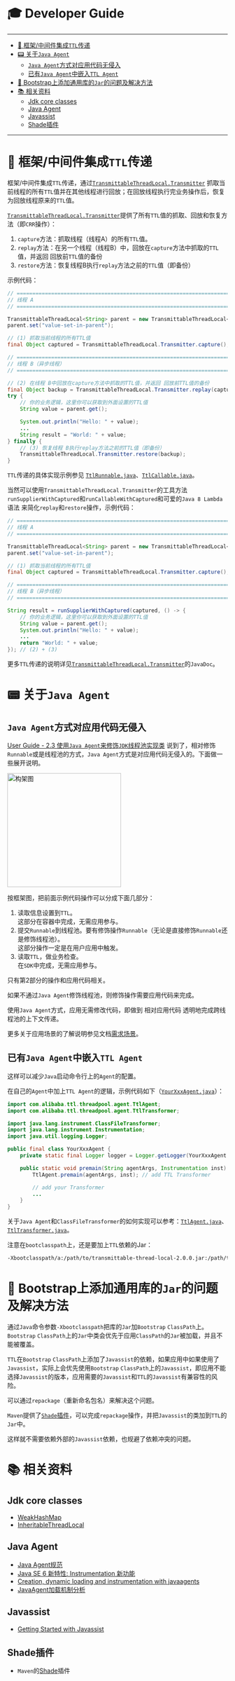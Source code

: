 # 🎓 Developer Guide

---------------------------

<!-- START doctoc generated TOC please keep comment here to allow auto update -->
<!-- DON'T EDIT THIS SECTION, INSTEAD RE-RUN doctoc TO UPDATE -->


- [📌 框架/中间件集成`TTL`传递](#-%E6%A1%86%E6%9E%B6%E4%B8%AD%E9%97%B4%E4%BB%B6%E9%9B%86%E6%88%90ttl%E4%BC%A0%E9%80%92)
- [📟 关于`Java Agent`](#-%E5%85%B3%E4%BA%8Ejava-agent)
    - [`Java Agent`方式对应用代码无侵入](#java-agent%E6%96%B9%E5%BC%8F%E5%AF%B9%E5%BA%94%E7%94%A8%E4%BB%A3%E7%A0%81%E6%97%A0%E4%BE%B5%E5%85%A5)
    - [已有`Java Agent`中嵌入`TTL Agent`](#%E5%B7%B2%E6%9C%89java-agent%E4%B8%AD%E5%B5%8C%E5%85%A5ttl-agent)
- [👢 Bootstrap上添加通用库的`Jar`的问题及解决方法](#-bootstrap%E4%B8%8A%E6%B7%BB%E5%8A%A0%E9%80%9A%E7%94%A8%E5%BA%93%E7%9A%84jar%E7%9A%84%E9%97%AE%E9%A2%98%E5%8F%8A%E8%A7%A3%E5%86%B3%E6%96%B9%E6%B3%95)
- [📚 相关资料](#-%E7%9B%B8%E5%85%B3%E8%B5%84%E6%96%99)
    - [Jdk core classes](#jdk-core-classes)
    - [Java Agent](#java-agent)
    - [Javassist](#javassist)
    - [Shade插件](#shade%E6%8F%92%E4%BB%B6)

<!-- END doctoc generated TOC please keep comment here to allow auto update -->

---------------------------

# 📌 框架/中间件集成`TTL`传递

框架/中间件集成`TTL`传递，通过[`TransmittableThreadLocal.Transmitter`](../src/main/java/com/alibaba/ttl/TransmittableThreadLocal.java#L240)
抓取当前线程的所有`TTL`值并在其他线程进行回放；在回放线程执行完业务操作后，恢复为回放线程原来的`TTL`值。

[`TransmittableThreadLocal.Transmitter`](../src/main/java/com/alibaba/ttl/TransmittableThreadLocal.java#L201)提供了所有`TTL`值的抓取、回放和恢复方法（即`CRR`操作）：

1. `capture`方法：抓取线程（线程A）的所有`TTL`值。
2. `replay`方法：在另一个线程（线程B）中，回放在`capture`方法中抓取的`TTL`值，并返回 回放前`TTL`值的备份
3. `restore`方法：恢复线程B执行`replay`方法之前的`TTL`值（即备份）

示例代码：

```java
// ===========================================================================
// 线程 A
// ===========================================================================

TransmittableThreadLocal<String> parent = new TransmittableThreadLocal<String>();
parent.set("value-set-in-parent");

// (1) 抓取当前线程的所有TTL值
final Object captured = TransmittableThreadLocal.Transmitter.capture();

// ===========================================================================
// 线程 B（异步线程）
// ===========================================================================

// (2) 在线程 B中回放在capture方法中抓取的TTL值，并返回 回放前TTL值的备份
final Object backup = TransmittableThreadLocal.Transmitter.replay(captured);
try {
    // 你的业务逻辑，这里你可以获取到外面设置的TTL值
    String value = parent.get();

    System.out.println("Hello: " + value);
    ...
    String result = "World: " + value;
} finally {
    // (3) 恢复线程 B执行replay方法之前的TTL值（即备份）
    TransmittableThreadLocal.Transmitter.restore(backup);
}
```

`TTL`传递的具体实现示例参见 [`TtlRunnable.java`](../src/main/java/com/alibaba/ttl/TtlRunnable.java)、[`TtlCallable.java`](../src/main/java/com/alibaba/ttl/TtlCallable.java)。

当然可以使用`TransmittableThreadLocal.Transmitter`的工具方法`runSupplierWithCaptured`和`runCallableWithCaptured`和可爱的`Java 8 Lambda`语法
来简化`replay`和`restore`操作，示例代码：

```java
// ===========================================================================
// 线程 A
// ===========================================================================

TransmittableThreadLocal<String> parent = new TransmittableThreadLocal<String>();
parent.set("value-set-in-parent");

// (1) 抓取当前线程的所有TTL值
final Object captured = TransmittableThreadLocal.Transmitter.capture();

// ===========================================================================
// 线程 B（异步线程）
// ===========================================================================

String result = runSupplierWithCaptured(captured, () -> {
    // 你的业务逻辑，这里你可以获取到外面设置的TTL值
    String value = parent.get();
    System.out.println("Hello: " + value);
    ...
    return "World: " + value;
}); // (2) + (3)
```

更多`TTL`传递的说明详见[`TransmittableThreadLocal.Transmitter`](../src/main/java/com/alibaba/ttl/TransmittableThreadLocal.java#L240)的`JavaDoc`。

# 📟 关于`Java Agent`

## `Java Agent`方式对应用代码无侵入

[User Guide - 2.3 使用`Java Agent`来修饰`JDK`线程池实现类](../README.md#23-%E4%BD%BF%E7%94%A8java-agent%E6%9D%A5%E4%BF%AE%E9%A5%B0jdk%E7%BA%BF%E7%A8%8B%E6%B1%A0%E5%AE%9E%E7%8E%B0%E7%B1%BB) 说到了，相对修饰`Runnable`或是线程池的方式，`Java Agent`方式是对应用代码无侵入的。下面做一些展开说明。

<img src="scenario-framework-sdk-arch.png" alt="构架图" width="260" />

按框架图，把前面示例代码操作可以分成下面几部分：

1. 读取信息设置到`TTL`。  
    这部分在容器中完成，无需应用参与。
2. 提交`Runnable`到线程池。要有修饰操作`Runnable`（无论是直接修饰`Runnable`还是修饰线程池）。  
    这部分操作一定是在用户应用中触发。
3. 读取`TTL`，做业务检查。  
    在`SDK`中完成，无需应用参与。

只有第2部分的操作和应用代码相关。

如果不通过`Java Agent`修饰线程池，则修饰操作需要应用代码来完成。

使用`Java Agent`方式，应用无需修改代码，即做到 相对应用代码 透明地完成跨线程池的上下文传递。

更多关于应用场景的了解说明参见文档[需求场景](requirement-scenario.md)。

## 已有`Java Agent`中嵌入`TTL Agent`

这样可以减少`Java`启动命令行上的`Agent`的配置。

在自己的`Agent`中加上`TTL Agent`的逻辑，示例代码如下（[`YourXxxAgent.java`](../src/test/java/com/alibaba/demo/agent/YourXxxAgent.java)）：

```java
import com.alibaba.ttl.threadpool.agent.TtlAgent;
import com.alibaba.ttl.threadpool.agent.TtlTransformer;

import java.lang.instrument.ClassFileTransformer;
import java.lang.instrument.Instrumentation;
import java.util.logging.Logger;

public final class YourXxxAgent {
    private static final Logger logger = Logger.getLogger(YourXxxAgent.class.getName());

    public static void premain(String agentArgs, Instrumentation inst) {
        TtlAgent.premain(agentArgs, inst); // add TTL Transformer

        // add your Transformer
        ...
    }
}
```

关于`Java Agent`和`ClassFileTransformer`的如何实现可以参考：[`TtlAgent.java`](../src/main/java/com/alibaba/ttl/threadpool/agent/TtlAgent.java)、[`TtlTransformer.java`](../src/main/java/com/alibaba/ttl/threadpool/agent/TtlTransformer.java)。

注意在`bootclasspath`上，还是要加上`TTL`依赖的Jar：

```bash
-Xbootclasspath/a:/path/to/transmittable-thread-local-2.0.0.jar:/path/to/your/agent/jar/files
```

# 👢 Bootstrap上添加通用库的`Jar`的问题及解决方法

通过`Java`命令参数`-Xbootclasspath`把库的`Jar`加`Bootstrap` `ClassPath`上。`Bootstrap` `ClassPath`上的`Jar`中类会优先于应用`ClassPath`的`Jar`被加载，并且不能被覆盖。

`TTL`在`Bootstrap` `ClassPath`上添加了`Javassist`的依赖，如果应用中如果使用了`Javassist`，实际上会优先使用`Bootstrap` `ClassPath`上的`Javassist`，即应用不能选择`Javassist`的版本，应用需要的`Javassist`和`TTL`的`Javassist`有兼容性的风险。

可以通过`repackage`（重新命名包名）来解决这个问题。

`Maven`提供了[`Shade`插件](http://maven.apache.org/plugins/maven-shade-plugin/)，可以完成`repackage`操作，并把`Javassist`的类加到`TTL`的`Jar`中。

这样就不需要依赖外部的`Javassist`依赖，也规避了依赖冲突的问题。

# 📚 相关资料

## Jdk core classes

- [WeakHashMap](https://docs.oracle.com/javase/10/docs/api/java/util/WeakHashMap.html)
- [InheritableThreadLocal](https://docs.oracle.com/javase/10/docs/api/java/lang/InheritableThreadLocal.html)

## Java Agent

- [Java Agent规范](https://docs.oracle.com/javase/10/docs/api/java/lang/instrument/package-summary.html)
- [Java SE 6 新特性: Instrumentation 新功能](http://www.ibm.com/developerworks/cn/java/j-lo-jse61/)
- [Creation, dynamic loading and instrumentation with javaagents](http://dhruba.name/2010/02/07/creation-dynamic-loading-and-instrumentation-with-javaagents/)
- [JavaAgent加载机制分析](http://alipaymiddleware.com/jvm/javaagent%E5%8A%A0%E8%BD%BD%E6%9C%BA%E5%88%B6%E5%88%86%E6%9E%90/)

## Javassist

- [Getting Started with Javassist](http://www.csg.ci.i.u-tokyo.ac.jp/~chiba/javassist/tutorial/tutorial.html)

## Shade插件

- `Maven`的[Shade](http://maven.apache.org/plugins/maven-shade-plugin/)插件
